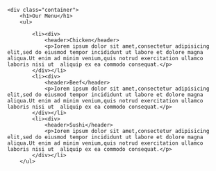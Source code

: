 
<html lang="en">
<head>
	<meta charset="utf-8">
	<title>project</title>
	<link rel="stylesheet" type="text/css" href="pro.css">
</head>
<body>

	<div class="container">
		<h1>Our Menu</h1>
		<ul>

			<li><div>
				<header>Chicken</header>
				<p>Iorem ipsum dolor sit amet,consectetur adipisicing elit,sed do eiusmod tempor incididunt ut labore et dolore magna aliqua.Ut enim ad minim venium,quis notrud exercitation ullamco laboris nisi ut  aliquip ex ea commodo consequat.</p>
			</div></li>
			<li><div>
				<header>Beef</header>
				<p>Iorem ipsum dolor sit amet,consectetur adipisicing elit,sed do eiusmod tempor incididunt ut labore et dolore magna aliqua.Ut enim ad minim venium,quis notrud exercitation ullamco laboris nisi ut  aliquip ex ea commodo consequat.</p>
			</div></li>
			<li><div>
				<header>Sushi</header>
				<p>Iorem ipsum dolor sit amet,consectetur adipisicing elit,sed do eiusmod tempor incididunt ut labore et dolore magna aliqua.Ut enim ad minim venium,quis notrud exercitation ullamco laboris nisi ut  aliquip ex ea commodo consequat.</p>
			</div></li>
		</ul>
   </div>
</body>
</html>
